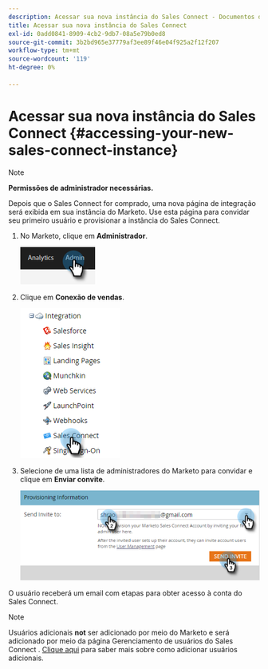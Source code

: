 ```yaml
---
description: Acessar sua nova instância do Sales Connect - Documentos do Marketo - Documentação do produto
title: Acessar sua nova instância do Sales Connect
exl-id: 0add0841-8909-4cb2-9db7-08a5e79b0ed8
source-git-commit: 3b2bd965e37779af3ee89f46e04f925a2f12f207
workflow-type: tm+mt
source-wordcount: '119'
ht-degree: 0%

---
```


# Acessar sua nova instância do Sales Connect {#accessing-your-new-sales-connect-instance}

>[!NOTE]
>
>**Permissões de administrador necessárias.**

Depois que o Sales Connect for comprado, uma nova página de integração será exibida em sua instância do Marketo. Use esta página para convidar seu primeiro usuário e provisionar a instância do Sales Connect.

1. No Marketo, clique em **Administrador**.

   ![](assets/accessing-your-new-sales-connect-instance-1.png)

1. Clique em **Conexão de vendas**.

   ![](assets/accessing-your-new-sales-connect-instance-2.png)

1. Selecione de uma lista de administradores do Marketo para convidar e clique em **Enviar convite**.

   ![](assets/accessing-your-new-sales-connect-instance-3.png)

O usuário receberá um email com etapas para obter acesso à conta do Sales Connect.

>[!NOTE]
>
>Usuários adicionais **not** ser adicionado por meio do Marketo e será adicionado por meio da página Gerenciamento de usuários do Sales Connect . [Clique aqui](/help/marketo/product-docs/marketo-sales-connect/admin/invite-users.md) para saber mais sobre como adicionar usuários adicionais.
